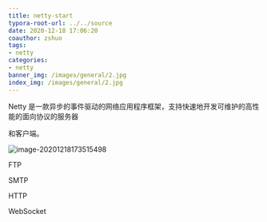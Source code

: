 ```yaml
---
title: netty-start
typora-root-url: ../../source
date: 2020-12-18 17:06:20
coauthor: zshuo
tags: 
- netty 
categories:
- netty 
banner_img: /images/general/2.jpg
index_img: /images/general/2.jpg
---
```


Netty 是一款异步的事件驱动的网络应用程序框架，支持快速地开发可维护的高性能的面向协议的服务器

和客户端。

![image-20201218173515498](/images/netty-start/image-20201218173515498.png)

FTP

SMTP

HTTP

WebSocket

